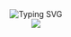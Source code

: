 <div align="center">
  <div align="center">
    <img src="https://readme-typing-svg.demolab.com?font=Fira+Code&pause=1000&width=435&lines=println(%22Hello%2C%20World%22);&center=true&size=27" alt="Typing SVG" />
  </div>
  <img src="https://cdn.jsdelivr.net/gh/sun0225SUN/sun0225SUN/assets/images/coding.gif" /><br>
</div>
